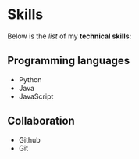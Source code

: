 # Skills

Below is the _list_ of my **technical skills**:

## Programming languages
- Python
- Java
- JavaScript

## Collaboration
- Github
- Git
